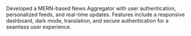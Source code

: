 Developed a MERN-based News Aggregator with user authentication, personalized feeds, and real-time updates. Features include a responsive dashboard, dark mode, translation, and secure authentication for a seamless user experience.
